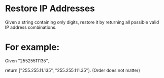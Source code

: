 # Restore IP Addresses 
Given a string containing only digits, restore it by returning all possible
valid IP address combinations.

# For example:
Given "25525511135",

return ["255.255.11.135", "255.255.111.35"]. (Order does not matter)
